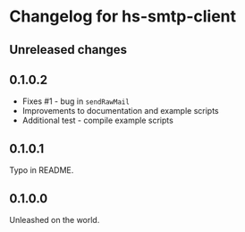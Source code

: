 # Changelog for hs-smtp-client

## Unreleased changes

## 0.1.0.2

- Fixes #1 - bug in `sendRawMail`
- Improvements to documentation and example scripts
- Additional test - compile example scripts

## 0.1.0.1

Typo in README.

## 0.1.0.0

Unleashed on the world.
